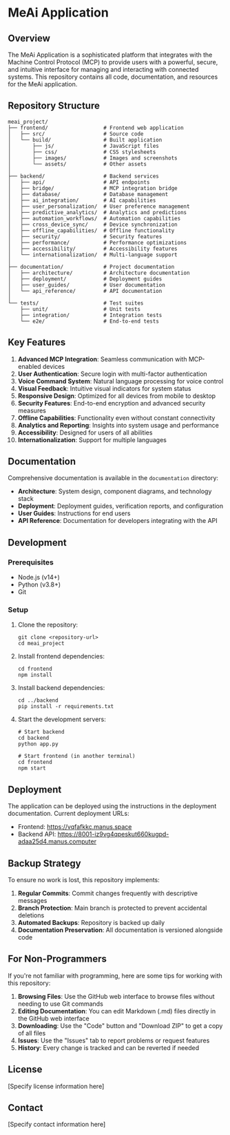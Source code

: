 # MeAi Application

## Overview

The MeAi Application is a sophisticated platform that integrates with the Machine Control Protocol (MCP) to provide users with a powerful, secure, and intuitive interface for managing and interacting with connected systems. This repository contains all code, documentation, and resources for the MeAi application.

## Repository Structure

```
meai_project/
├── frontend/                  # Frontend web application
│   ├── src/                   # Source code
│   └── build/                 # Built application
│       ├── js/                # JavaScript files
│       ├── css/               # CSS stylesheets
│       ├── images/            # Images and screenshots
│       └── assets/            # Other assets
│
├── backend/                   # Backend services
│   ├── api/                   # API endpoints
│   ├── bridge/                # MCP integration bridge
│   ├── database/              # Database management
│   ├── ai_integration/        # AI capabilities
│   ├── user_personalization/  # User preference management
│   ├── predictive_analytics/  # Analytics and predictions
│   ├── automation_workflows/  # Automation capabilities
│   ├── cross_device_sync/     # Device synchronization
│   ├── offline_capabilities/  # Offline functionality
│   ├── security/              # Security features
│   ├── performance/           # Performance optimizations
│   ├── accessibility/         # Accessibility features
│   └── internationalization/  # Multi-language support
│
├── documentation/             # Project documentation
│   ├── architecture/          # Architecture documentation
│   ├── deployment/            # Deployment guides
│   ├── user_guides/           # User documentation
│   └── api_reference/         # API documentation
│
└── tests/                     # Test suites
    ├── unit/                  # Unit tests
    ├── integration/           # Integration tests
    └── e2e/                   # End-to-end tests
```

## Key Features

1. **Advanced MCP Integration**: Seamless communication with MCP-enabled devices
2. **User Authentication**: Secure login with multi-factor authentication
3. **Voice Command System**: Natural language processing for voice control
4. **Visual Feedback**: Intuitive visual indicators for system status
5. **Responsive Design**: Optimized for all devices from mobile to desktop
6. **Security Features**: End-to-end encryption and advanced security measures
7. **Offline Capabilities**: Functionality even without constant connectivity
8. **Analytics and Reporting**: Insights into system usage and performance
9. **Accessibility**: Designed for users of all abilities
10. **Internationalization**: Support for multiple languages

## Documentation

Comprehensive documentation is available in the `documentation` directory:

- **Architecture**: System design, component diagrams, and technology stack
- **Deployment**: Deployment guides, verification reports, and configuration
- **User Guides**: Instructions for end users
- **API Reference**: Documentation for developers integrating with the API

## Development

### Prerequisites

- Node.js (v14+)
- Python (v3.8+)
- Git

### Setup

1. Clone the repository:
   ```
   git clone <repository-url>
   cd meai_project
   ```

2. Install frontend dependencies:
   ```
   cd frontend
   npm install
   ```

3. Install backend dependencies:
   ```
   cd ../backend
   pip install -r requirements.txt
   ```

4. Start the development servers:
   ```
   # Start backend
   cd backend
   python app.py
   
   # Start frontend (in another terminal)
   cd frontend
   npm start
   ```

## Deployment

The application can be deployed using the instructions in the deployment documentation. Current deployment URLs:

- Frontend: https://vqfafkkc.manus.space
- Backend API: https://8001-iz9vg4qpeskut660kugpd-adaa25d4.manus.computer

## Backup Strategy

To ensure no work is lost, this repository implements:

1. **Regular Commits**: Commit changes frequently with descriptive messages
2. **Branch Protection**: Main branch is protected to prevent accidental deletions
3. **Automated Backups**: Repository is backed up daily
4. **Documentation Preservation**: All documentation is versioned alongside code

## For Non-Programmers

If you're not familiar with programming, here are some tips for working with this repository:

1. **Browsing Files**: Use the GitHub web interface to browse files without needing to use Git commands
2. **Editing Documentation**: You can edit Markdown (.md) files directly in the GitHub web interface
3. **Downloading**: Use the "Code" button and "Download ZIP" to get a copy of all files
4. **Issues**: Use the "Issues" tab to report problems or request features
5. **History**: Every change is tracked and can be reverted if needed

## License

[Specify license information here]

## Contact

[Specify contact information here]

